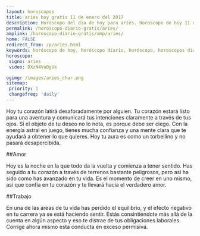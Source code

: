```yaml
---
layout: horoscopos
title: aries hoy gratis 11 de enero del 2017 
description: Horóscopo del dia de hoy para aries. Horoscopo de hoy 11 de enero del 2017. Las predicciones de amor, trabajo, vida personal gratis.
permalink: /horoscopo-diario-gratis/aries/
amplink: /horoscopo-diario-gratis/amp/aries/
home: FALSE
redirect_from: /p/aries.html
keywords: horóscopo de hoy, horóscopo diario, horóscopo, horoscopos diarios gratis del dia de hoy, horóscopo diario gratis,horóscopo 2017, horóscopo esperanza gracia, horoscopo aries hoy, horoscop, horóscopos gratis, horoscopo aries, horoscopo aries 2017, Tarot, Astrologia, Zodíaco, aries, horoscopo gratis
horoscopo:
 signo: aries
 video: DXzN4VaBgVk

ogimg: /images/aries_char.png
sitemap:
 priority: 1
 changefreq: 'daily'
---
```



Hoy tu corazón latirá desaforadamente por alguien. Tu corazón estará listo para una aventura y comunicará tus intenciones claramente a través de tus ojos. Si el objeto de tu deseo no lo nota, es porque debe ser ciego. Con la energía astral en juego, tienes mucha confianza y una mente clara que te ayudará a obtener lo que quieres. Hoy tu aura es como un torbellino y no pasará desapercibida.

##Amor

Hoy es la noche en la que todo da la vuelta y comienza a tener sentido. Has seguido a tu corazón a través de terrenos bastante peligrosos, pero así ha sido como has avanzado en tu vida. Es el momento de creer en uno mismo, así que confía en tu corazón y te llevará hacia el verdadero amor.

##Trabajo

En una de las áreas de tu vida has perdido el equilibrio, y el efecto negativo en tu carrera ya se está haciendo sentir. Estás consintiéndote más allá de la cuenta en algún aspecto y eso te distrae de tus obligaciones laborales. Corrige ahora mismo esta conducta en exceso permisiva.